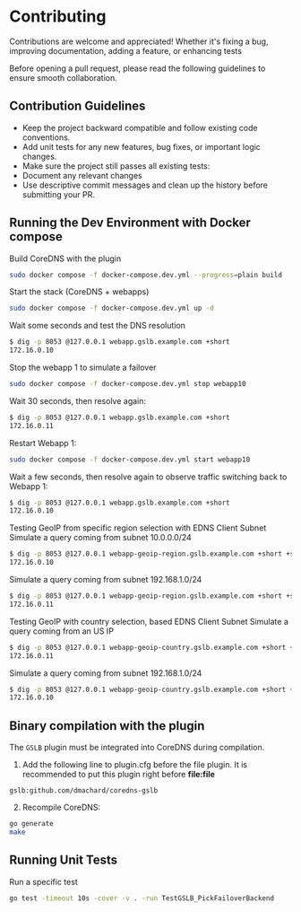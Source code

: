# Contributing

Contributions are welcome and appreciated! Whether it's fixing a bug, improving documentation, adding a feature, or enhancing tests

Before opening a pull request, please read the following guidelines to ensure smooth collaboration.

## Contribution Guidelines

- Keep the project backward compatible and follow existing code conventions.
- Add unit tests for any new features, bug fixes, or important logic changes.
- Make sure the project still passes all existing tests:
- Document any relevant changes
- Use descriptive commit messages and clean up the history before submitting your PR.

## Running the Dev Environment with Docker compose

Build CoreDNS with the plugin

~~~ bash
sudo docker compose -f docker-compose.dev.yml --progress=plain build
~~~

Start the stack (CoreDNS + webapps)

~~~ bash
sudo docker compose -f docker-compose.dev.yml up -d
~~~

Wait some seconds and test the DNS resolution

~~~ bash
$ dig -p 8053 @127.0.0.1 webapp.gslb.example.com +short
172.16.0.10
~~~

Stop the webapp 1 to simulate a failover

~~~ bash
sudo docker compose -f docker-compose.dev.yml stop webapp10
~~~

Wait 30 seconds, then resolve again:

~~~ bash
$ dig -p 8053 @127.0.0.1 webapp.gslb.example.com +short
172.16.0.11
~~~

Restart Webapp 1:

~~~ bash
sudo docker compose -f docker-compose.dev.yml start webapp10
~~~

Wait a few seconds, then resolve again to observe traffic switching back to Webapp 1:

~~~ bash
$ dig -p 8053 @127.0.0.1 webapp.gslb.example.com +short
172.16.0.10
~~~

Testing GeoIP from specific region selection with EDNS Client Subnet
Simulate a query coming from subnet 10.0.0.0/24

~~~ bash
$ dig -p 8053 @127.0.0.1 webapp-geoip-region.gslb.example.com +short +subnet=10.1.0.42/24
172.16.0.10
~~~

Simulate a query coming from subnet 192.168.1.0/24

~~~ bash
$ dig -p 8053 @127.0.0.1 webapp-geoip-region.gslb.example.com +short +subnet=10.2.0.7/24
172.16.0.11
~~~


Testing GeoIP with country selection, based EDNS Client Subnet
Simulate a query coming from an US IP

~~~ bash
$ dig -p 8053 @127.0.0.1 webapp-geoip-country.gslb.example.com +short +subnet=8.8.8.8/24
172.16.0.11
~~~

Simulate a query coming from subnet 192.168.1.0/24

~~~ bash
$ dig -p 8053 @127.0.0.1 webapp-geoip-country.gslb.example.com +short +subnet=90.29.0.0/24
172.16.0.10
~~~

## Binary compilation with the plugin

The `GSLB` plugin must be integrated into CoreDNS during compilation.

1. Add the following line to plugin.cfg before the file plugin. It is recommended to put this plugin right before **file:file**

~~~ text
gslb:github.com/dmachard/coredns-gslb
~~~

2. Recompile CoreDNS:

~~~ bash
go generate
make
~~~

## Running Unit Tests

Run a specific test

~~~ bash
go test -timeout 10s -cover -v . -run TestGSLB_PickFailoverBackend
~~~